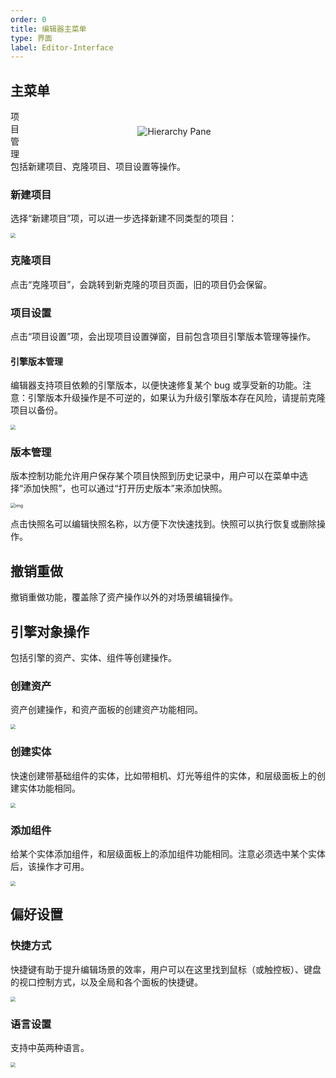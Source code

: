 ```yaml
---
order: 0
title: 编辑器主菜单
type: 界面
label: Editor-Interface
---
```


## 主菜单

<figure style="float: right;position: relative; z-index: 2; padding: 12px;display:flex;flex-direction:column;align-items:center;width:380px">
  <img alt="Hierarchy Pane" src="https://mdn.alipayobjects.com/huamei_fvsq9p/afts/img/A*WIfrS6vpkKoAAAAAAAAAAAAADqiTAQ/original" >
</figure>

项目管理包括新建项目、克隆项目、项目设置等操作。

### 新建项目

选择“新建项目”项，可以进一步选择新建不同类型的项目：

<img src="https://mdn.alipayobjects.com/huamei_2uqjce/afts/img/A*TKFmR7rpuhkAAAAAAAAAAAAADsF_AQ/original" style="zoom:50%;" />

### 克隆项目

点击“克隆项目”，会跳转到新克隆的项目页面，旧的项目仍会保留。

### 项目设置

点击“项目设置”项，会出现项目设置弹窗，目前包含项目引擎版本管理等操作。

#### 引擎版本管理

编辑器支持项目依赖的引擎版本，以便快速修复某个 bug 或享受新的功能。注意：引擎版本升级操作是不可逆的，如果认为升级引擎版本存在风险，请提前克隆项目以备份。

<img src="https://mdn.alipayobjects.com/huamei_2uqjce/afts/img/A*AicBTapuqAUAAAAAAAAAAAAADsF_AQ/original" style="zoom:50%;" />

### 版本管理

版本控制功能允许用户保存某个项目快照到历史记录中，用户可以在菜单中选择“添加快照”，也可以通过“打开历史版本”来添加快照。

<img src="https://mdn.alipayobjects.com/huamei_2uqjce/afts/img/A*uQixR6-0gH0AAAAAAAAAAAAADsF_AQ/original" alt="img" style="zoom:50%;" />

点击快照名可以编辑快照名称，以方便下次快速找到。快照可以执行恢复或删除操作。

## 撤销重做

撤销重做功能，覆盖除了资产操作以外的对场景编辑操作。

## 引擎对象操作

包括引擎的资产、实体、组件等创建操作。

### 创建资产

资产创建操作，和资产面板的创建资产功能相同。

<img src="https://mdn.alipayobjects.com/huamei_2uqjce/afts/img/A*vqGhS4EBgkQAAAAAAAAAAAAADsF_AQ/original" style="zoom:50%;" />

### 创建实体

快速创建带基础组件的实体，比如带相机、灯光等组件的实体，和层级面板上的创建实体功能相同。

<img src="https://mdn.alipayobjects.com/huamei_2uqjce/afts/img/A*YQ63SIi02Z8AAAAAAAAAAAAADsF_AQ/original" style="zoom:50%;" />

### 添加组件

给某个实体添加组件，和层级面板上的添加组件功能相同。注意必须选中某个实体后，该操作才可用。

<img src="https://mdn.alipayobjects.com/huamei_2uqjce/afts/img/A*D6iKSp7NCcYAAAAAAAAAAAAADsF_AQ/original" style="zoom:50%;" />

## 偏好设置

### 快捷方式

快捷键有助于提升编辑场景的效率，用户可以在这里找到鼠标（或触控板）、键盘的视口控制方式，以及全局和各个面板的快捷键。

<img src="https://mdn.alipayobjects.com/huamei_2uqjce/afts/img/A*diTfTq0BIb8AAAAAAAAAAAAADsF_AQ/original" style="zoom:50%;" />

### 语言设置

支持中英两种语言。

<img src="https://mdn.alipayobjects.com/huamei_2uqjce/afts/img/A*CjejTquhwoUAAAAAAAAAAAAADsF_AQ/original" style="zoom:50%;" />
